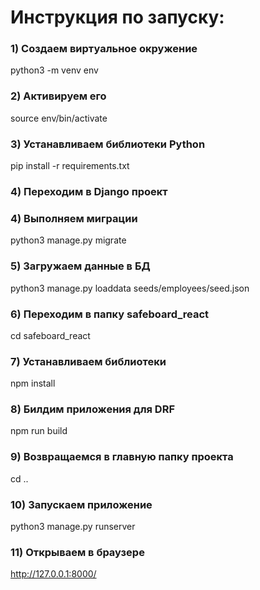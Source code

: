 # Инструкция по запуску:

### 1) Создаем виртуальное окружение

python3 -m venv env

### 2) Активируем его

source env/bin/activate

### 3) Устанавливаем библиотеки Python

pip install -r requirements.txt

### 4) Переходим в Django проект

### 4) Выполняем миграции

python3 manage.py migrate

### 5) Загружаем данные в БД

python3 manage.py loaddata seeds/employees/seed.json

### 6) Переходим в папку safeboard_react

cd safeboard_react

### 7) Устанавливаем библиотеки

npm install

### 8) Билдим приложения для DRF

npm run build

### 9) Возвращаемся в главную папку проекта

cd ..

### 10) Запускаем приложение

python3 manage.py runserver

### 11) Открываем в браузере

http://127.0.0.1:8000/
